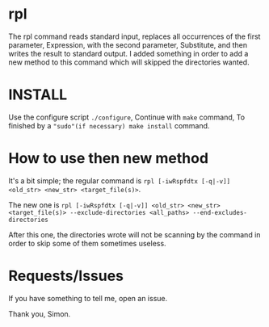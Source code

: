 # rpl

The rpl command reads standard input, replaces all occurrences of the first parameter, Expression, with the second parameter, Substitute, and then writes the result to standard output.
I added something in order to add a new method to this command which will skipped the directories wanted.

# INSTALL

Use the configure script `./configure`,
Continue with `make` command,
To finished by a `"sudo"(if necessary) make install` command.

# How to use then new method

It's a bit simple; the regular command is `rpl [-iwRspfdtx [-q|-v]] <old_str> <new_str> <target_file(s)>`.

The new one is `rpl [-iwRspfdtx [-q|-v]] <old_str> <new_str> <target_file(s)> --exclude-directories <all_paths> --end-excludes-directories`

After this one, the directories wrote will not be scanning by the command in order to skip some of them sometimes useless.

# Requests/Issues

If you have something to tell me, open an issue.

Thank you, Simon.
